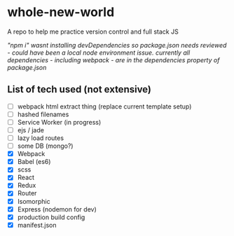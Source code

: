 # whole-new-world
A repo to help me practice version control and full stack JS

_"npm i" wasnt installing devDependencies so package.json needs reviewed - could have been a local node environment issue. currently all dependencies - including webpack - are in the dependencies property of package.json_

## List of tech used (not extensive)
 - [ ] webpack html extract thing (replace current template setup)
 - [ ] hashed filenames
 - [ ] Service Worker (in progress)
 - [ ] ejs / jade
 - [ ] lazy load routes
 - [ ] some DB (mongo?)
 - [x] Webpack
 - [x] Babel (es6)
 - [x] scss
 - [x] React
 - [x] Redux
 - [x] Router
 - [x] Isomorphic
 - [x] Express (nodemon for dev)
 - [x] production build config
 - [x] manifest.json

